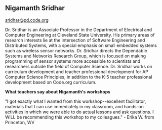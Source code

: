 ## Nigamanth Sridhar
[sridhar@pd.code.org](mailto:sridhar@pd.code.org)

Dr. Sridhar is an Associate Professor in the Department of Electrical and Computer Engineering at Cleveland State University. His primary areas of research interests lie at the intersection of Software Engineering and Distributed Systems, with a special emphasis on small embedded systems such as wireless sensor networks. Dr. Sridhar directs the Dependable Systems and Networks Research Group, which is focused on making programming of sensor systems more accessible to scientists and researchers outside the field of Computer Science. Dr. Sridhar works on curriculum development and teacher professional development for AP Computer Science Principles, in addition to the K-5 teacher professional development based on Code.org curriculum.

**What teachers say about Nigamanth's workshops**

"I got exactly what I wanted from this workshop--excellent facilitator, materials that I can use immediately in my classroom, and hands-on activities in which we were able to do actual lessons and ask questions. I WILL be recommending this workshop to my colleagues." - Erika W. from Princeton, WV